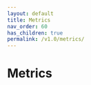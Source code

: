 ```yaml
---
layout: default
title: Metrics
nav_order: 60
has_children: true
permalink: /v1.0/metrics/
---
```


# Metrics
